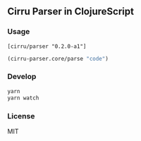 
Cirru Parser in ClojureScript
----

### Usage

```edn
[cirru/parser "0.2.0-a1"]
```

```clojure
(cirru-parser.core/parse "code")
```

### Develop

```bash
yarn
yarn watch
```

### License

MIT

